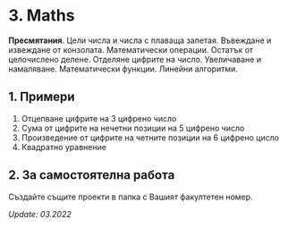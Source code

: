 # 3. Maths
**Пресмятания**. Цели числа и числа с плаваща запетая. Въвеждане и извеждане от конзолата. Математически операции. Остатък от целочислено делене. Отделяне цифрите на число. Увеличаване и намаляване. Математически функции. Линейни алгоритми.

## 1. Примери
1. Отцепване цифрите на 3 цифрено число
2. Сума от цифрите на нечетни позиции на 5 цифрено число
3. Произведение от цифрите на четните позиции на 6 цифрено цисло
4. Квадратно уравнение

## 2. За самостоятелна работа
Създайте същите проекти в папка с Вашият факултетен номер.

_Update: 03.2022_